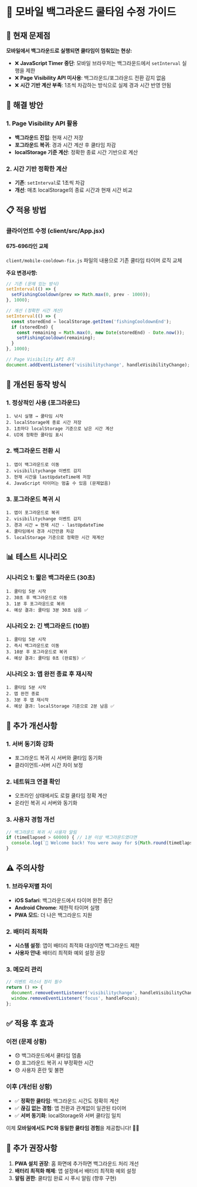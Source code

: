 # 📱 모바일 백그라운드 쿨타임 수정 가이드

## 🚨 현재 문제점

**모바일에서 백그라운드로 실행되면 쿨타임이 멈춰있는 현상:**
- ❌ **JavaScript Timer 중단**: 모바일 브라우저는 백그라운드에서 `setInterval` 실행을 제한
- ❌ **Page Visibility API 미사용**: 백그라운드/포그라운드 전환 감지 없음
- ❌ **시간 기반 계산 부족**: 1초씩 차감하는 방식으로 실제 경과 시간 반영 안됨

## 🔧 해결 방안

### 1. Page Visibility API 활용
- **백그라운드 진입**: 현재 시간 저장
- **포그라운드 복귀**: 경과 시간 계산 후 쿨타임 차감
- **localStorage 기준 계산**: 정확한 종료 시간 기반으로 계산

### 2. 시간 기반 정확한 계산
- **기존**: `setInterval`로 1초씩 차감
- **개선**: 매초 localStorage의 종료 시간과 현재 시간 비교

## 📋 적용 방법

### 클라이언트 수정 (client/src/App.jsx)

#### 675-696라인 교체
`client/mobile-cooldown-fix.js` 파일의 내용으로 기존 쿨타임 타이머 로직 교체

**주요 변경사항:**
```javascript
// 기존 (문제 있는 방식)
setInterval(() => {
  setFishingCooldown(prev => Math.max(0, prev - 1000));
}, 1000);

// 개선 (정확한 시간 계산)
setInterval(() => {
  const storedEnd = localStorage.getItem('fishingCooldownEnd');
  if (storedEnd) {
    const remaining = Math.max(0, new Date(storedEnd) - Date.now());
    setFishingCooldown(remaining);
  }
}, 1000);

// Page Visibility API 추가
document.addEventListener('visibilitychange', handleVisibilityChange);
```

## 🔄 개선된 동작 방식

### 1. 정상적인 사용 (포그라운드)
```
1. 낚시 실행 → 쿨타임 시작
2. localStorage에 종료 시간 저장
3. 1초마다 localStorage 기준으로 남은 시간 계산
4. UI에 정확한 쿨타임 표시
```

### 2. 백그라운드 전환 시
```
1. 앱이 백그라운드로 이동
2. visibilitychange 이벤트 감지
3. 현재 시간을 lastUpdateTime에 저장
4. JavaScript 타이머는 멈출 수 있음 (문제없음)
```

### 3. 포그라운드 복귀 시
```
1. 앱이 포그라운드로 복귀
2. visibilitychange 이벤트 감지
3. 경과 시간 = 현재 시간 - lastUpdateTime
4. 쿨타임에서 경과 시간만큼 차감
5. localStorage 기준으로 정확한 시간 재계산
```

## 📊 테스트 시나리오

### 시나리오 1: 짧은 백그라운드 (30초)
```
1. 쿨타임 5분 시작
2. 30초 후 백그라운드로 이동
3. 1분 후 포그라운드로 복귀
4. 예상 결과: 쿨타임 3분 30초 남음 ✅
```

### 시나리오 2: 긴 백그라운드 (10분)
```
1. 쿨타임 5분 시작
2. 즉시 백그라운드로 이동
3. 10분 후 포그라운드로 복귀
4. 예상 결과: 쿨타임 0초 (완료됨) ✅
```

### 시나리오 3: 앱 완전 종료 후 재시작
```
1. 쿨타임 5분 시작
2. 앱 완전 종료
3. 3분 후 앱 재시작
4. 예상 결과: localStorage 기준으로 2분 남음 ✅
```

## 🚀 추가 개선사항

### 1. 서버 동기화 강화
- 포그라운드 복귀 시 서버와 쿨타임 동기화
- 클라이언트-서버 시간 차이 보정

### 2. 네트워크 연결 확인
- 오프라인 상태에서도 로컬 쿨타임 정확 계산
- 온라인 복귀 시 서버와 동기화

### 3. 사용자 경험 개선
```javascript
// 백그라운드 복귀 시 사용자 알림
if (timeElapsed > 60000) { // 1분 이상 백그라운드였다면
  console.log(`📱 Welcome back! You were away for ${Math.round(timeElapsed/1000)}s`);
}
```

## ⚠️ 주의사항

### 1. 브라우저별 차이
- **iOS Safari**: 백그라운드에서 타이머 완전 중단
- **Android Chrome**: 제한적 타이머 실행
- **PWA 모드**: 더 나은 백그라운드 지원

### 2. 배터리 최적화
- **시스템 설정**: 앱이 배터리 최적화 대상이면 백그라운드 제한
- **사용자 안내**: 배터리 최적화 예외 설정 권장

### 3. 메모리 관리
```javascript
// 이벤트 리스너 정리 필수
return () => {
  document.removeEventListener('visibilitychange', handleVisibilityChange);
  window.removeEventListener('focus', handleFocus);
};
```

## ✅ 적용 후 효과

### 이전 (문제 상황)
- 😞 백그라운드에서 쿨타임 멈춤
- 😞 포그라운드 복귀 시 부정확한 시간
- 😞 사용자 혼란 및 불편

### 이후 (개선된 상황)
- ✅ **정확한 쿨타임**: 백그라운드 시간도 정확히 계산
- ✅ **끊김 없는 경험**: 앱 전환과 관계없이 일관된 타이머
- ✅ **서버 동기화**: localStorage와 서버 쿨타임 일치

이제 **모바일에서도 PC와 동일한 쿨타임 경험**을 제공합니다! 📱⏰

## 🔄 추가 권장사항

1. **PWA 설치 권장**: 홈 화면에 추가하면 백그라운드 처리 개선
2. **배터리 최적화 해제**: 앱 설정에서 배터리 최적화 예외 설정
3. **알림 권한**: 쿨타임 완료 시 푸시 알림 (향후 구현)
